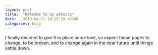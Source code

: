 ```yaml
---
layout: post
title:  "Welcome to my website"
date:   2019-04-21 14:29:10 +0200
categories: blog
---
```

I finally decided to give this place some love, so expect these pages to change, to be broken, and to change again in the near future until things settle down.
